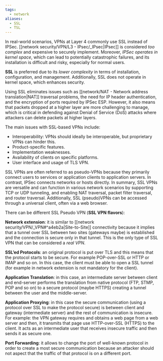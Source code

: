 ```yaml
---
tags:
  - network
aliases:
  - SSL
  - TSL
---
```


In real-world scenarios, VPNs at Layer 4 commonly use SSL instead of IPSec. [[network security/VPN/L3 - IPsec/_IPsec|IPsec]] is considered *too complex* and expensive to securely implement. Moreover, *IPSec operates in kernel space*, which can lead to potentially catastrophic failures, and its installation is difficult and risky, especially for normal users.

**SSL** is preferred due to its *lower complexity* in terms of installation, configuration, and management. Additionally, SSL does not operate in kernel space, which enhances security.

Using SSL eliminates issues such as [[network/NAT - Network address translation|NAT]] traversal problems, the need for IP header authentication, and the encryption of ports required by IPSec ESP. However, it also means that packets dropped at a higher layer are more challenging to manage, which is critical in defending against Denial of Service (DoS) attacks where attackers can delete packets at higher layers.

The main issues with SSL-based VPNs include:
- Interoperability: VPNs should ideally be interoperable, but proprietary VPNs can hinder this.
- Product-specific features.
- Implementation weaknesses.
- Availability of clients on specific platforms.
- User interface and usage of TLS VPN.


SSL VPNs are often referred to as pseudo-VPNs because they primarily connect users to services or application clients to application servers. In contrast, IPSec connects networks or hosts directly.
In summary, SSL VPNs are versatile and can function in various network scenarios by supporting TCP or UDP tunneling, and enabling NAT traversal, packet filter traversal, and router traversal. Additionally, SSL (pseudo)VPNs can be accessed through a universal client, often via a web browser.

There can be different SSL Pseudo VPN (**SSL VPN flavors**):

**Network extension**: it is similar to [[network security/VPN/_VPN#^a4eb2a|Site-to-Site]] connectivity because it implies that a tunnel over SSL between two sites (gateways maybe) is established and the connection is secure only in that tunnel. This is the only type of SSL VPN that can be considered a *real VPN*.

**SSL’ed Protocols**: an original protocol is put over TLS and this means that the protocol starts to be secure. For example POP-over-SSL or HTTP or IMAP and so on. In this case, the client must be able to open a SSL tunnel (for example in network extension is not mandatory for the client).

**Application Translation**: in this case, an intermediate server between client and end-server performs the translation from native protocol (FTP, STMP, POP and so on) to a secure protocol (maybe HTTPS) creating a tunnel between the user and the middle-server.

**Application Proxying**: in this case the secure communication (using a protocol over SSL to make the protocol secure) is between client and gateway (intermediate server) and the rest of communication is insecure. For example: the VPN gateway requires and obtains a web page from a web server and then, it transmits that page use HTTP-over-SSL (HTTPS) to the client. It acts as an intermediate user that receives insecure traffic and then sends it as secure one.

**Port Forwarding**: it allows to change the port of well-known protocol in order to create a most secure communication because an attacker should not aspect that the traffic of that protocol is on a different port.
